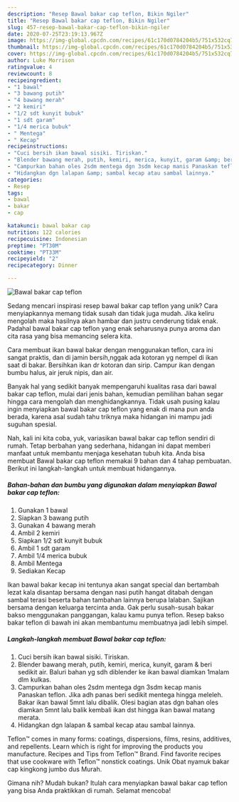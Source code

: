 ```yaml
---
description: "Resep Bawal bakar cap teflon, Bikin Ngiler"
title: "Resep Bawal bakar cap teflon, Bikin Ngiler"
slug: 457-resep-bawal-bakar-cap-teflon-bikin-ngiler
date: 2020-07-25T23:19:13.967Z
image: https://img-global.cpcdn.com/recipes/61c170d0784204b5/751x532cq70/bawal-bakar-cap-teflon-foto-resep-utama.jpg
thumbnail: https://img-global.cpcdn.com/recipes/61c170d0784204b5/751x532cq70/bawal-bakar-cap-teflon-foto-resep-utama.jpg
cover: https://img-global.cpcdn.com/recipes/61c170d0784204b5/751x532cq70/bawal-bakar-cap-teflon-foto-resep-utama.jpg
author: Luke Morrison
ratingvalue: 4
reviewcount: 8
recipeingredient:
- "1 bawal"
- "3 bawang putih"
- "4 bawang merah"
- "2 kemiri"
- "1/2 sdt kunyit bubuk"
- "1 sdt garam"
- "1/4 merica bubuk"
- " Mentega"
- " Kecap"
recipeinstructions:
- "Cuci bersih ikan bawal sisiki. Tiriskan."
- "Blender bawang merah, putih, kemiri, merica, kunyit, garam &amp; beri sedikit air. Baluri bahan yg sdh diblender ke ikan bawal diamkan 1malam dlm kulkas."
- "Campurkan bahan oles 2sdm mentega dgn 3sdm kecap manis Panaskan teflon. Jika adh panas beri sedikit mentega hingga meleleh. Bakar ikan bawal 5mnt lalu dibalik. Olesi bagian atas dgn bahan oles diamkan 5mnt lalu balik kembali ikan dst hingga ikan bawal matang merata."
- "Hidangkan dgn lalapan &amp; sambal kecap atau sambal lainnya."
categories:
- Resep
tags:
- bawal
- bakar
- cap

katakunci: bawal bakar cap 
nutrition: 122 calories
recipecuisine: Indonesian
preptime: "PT30M"
cooktime: "PT33M"
recipeyield: "2"
recipecategory: Dinner

---
```



![Bawal bakar cap teflon](https://img-global.cpcdn.com/recipes/61c170d0784204b5/751x532cq70/bawal-bakar-cap-teflon-foto-resep-utama.jpg)

Sedang mencari inspirasi resep bawal bakar cap teflon yang unik? Cara menyiapkannya memang tidak susah dan tidak juga mudah. Jika keliru mengolah maka hasilnya akan hambar dan justru cenderung tidak enak. Padahal bawal bakar cap teflon yang enak seharusnya punya aroma dan cita rasa yang bisa memancing selera kita.

Cara membuat ikan bawal bakar dengan menggunakan teflon, cara ini sangat praktis, dan di jamin bersih,nggak ada kotoran yg nempel di ikan saat di bakar. Bersihkan ikan dr kotoran dan sirip. Campur ikan dengan bumbu halus, air jeruk nipis, dan air.

Banyak hal yang sedikit banyak mempengaruhi kualitas rasa dari bawal bakar cap teflon, mulai dari jenis bahan, kemudian pemilihan bahan segar hingga cara mengolah dan menghidangkannya. Tidak usah pusing kalau ingin menyiapkan bawal bakar cap teflon yang enak di mana pun anda berada, karena asal sudah tahu triknya maka hidangan ini mampu jadi suguhan spesial.


Nah, kali ini kita coba, yuk, variasikan bawal bakar cap teflon sendiri di rumah. Tetap berbahan yang sederhana, hidangan ini dapat memberi manfaat untuk membantu menjaga kesehatan tubuh kita. Anda bisa membuat Bawal bakar cap teflon memakai 9 bahan dan 4 tahap pembuatan. Berikut ini langkah-langkah untuk membuat hidangannya.

<!--inarticleads1-->

##### Bahan-bahan dan bumbu yang digunakan dalam menyiapkan Bawal bakar cap teflon:

1. Gunakan 1 bawal
1. Siapkan 3 bawang putih
1. Gunakan 4 bawang merah
1. Ambil 2 kemiri
1. Siapkan 1/2 sdt kunyit bubuk
1. Ambil 1 sdt garam
1. Ambil 1/4 merica bubuk
1. Ambil  Mentega
1. Sediakan  Kecap


Ikan bawal bakar kecap ini tentunya akan sangat special dan bertambah lezat kala disantap bersama dengan nasi putih hangat ditabah dengan sambal terasi beserta bahan tambahan lainnya berupa lalaban. Sajikan bersama dengan keluarga tercinta anda. Gak perlu susah-susah bakar bakso menggunakan panggangan, kalau kamu punya teflon. Resep bakso bakar teflon di bawah ini akan membantumu membuatnya jadi lebih simpel. 

<!--inarticleads2-->

##### Langkah-langkah membuat Bawal bakar cap teflon:

1. Cuci bersih ikan bawal sisiki. Tiriskan.
1. Blender bawang merah, putih, kemiri, merica, kunyit, garam &amp; beri sedikit air. Baluri bahan yg sdh diblender ke ikan bawal diamkan 1malam dlm kulkas.
1. Campurkan bahan oles 2sdm mentega dgn 3sdm kecap manis Panaskan teflon. Jika adh panas beri sedikit mentega hingga meleleh. Bakar ikan bawal 5mnt lalu dibalik. Olesi bagian atas dgn bahan oles diamkan 5mnt lalu balik kembali ikan dst hingga ikan bawal matang merata.
1. Hidangkan dgn lalapan &amp; sambal kecap atau sambal lainnya.


Teflon™ comes in many forms: coatings, dispersions, films, resins, additives, and repellents. Learn which is right for improving the products you manufacture. Recipes and Tips from Teflon™ Brand. Find favorite recipes that use cookware with Teflon™ nonstick coatings. Unik Obat nyamuk bakar cap kingkong jumbo dus Murah. 

Gimana nih? Mudah bukan? Itulah cara menyiapkan bawal bakar cap teflon yang bisa Anda praktikkan di rumah. Selamat mencoba!
